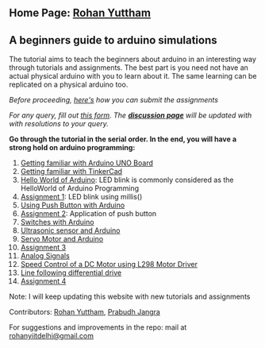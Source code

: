 
## Home Page: <a href="https://rohanyuttham.github.io/">Rohan Yuttham</a>  

A beginners guide to arduino simulations
---
The tutorial aims to teach the beginners about arduino in an interesting way through tutorials and assignments.
The best part is you need not have an actual physical arduino with you to learn about it.
The same learning can be replicated on a physical arduino too.

*Before proceeding, [here's](https://rohanyuttham.github.io/Learn-Arduino-via-simulations/04-Submitting-Assignments.html ) how you can submit the assignments*

*For any query, fill out [this form](https://docs.google.com/forms/d/e/1FAIpQLSfEeNwT1TOU11uW3B6xJWSpR3H-p6GsTZA7GbSdA5IsVOgl8g/viewform?usp=sf_link). The **[discussion page](https://rohanyuttham.github.io/Learn-Arduino-via-simulations/0-Discussion-Forum.html)** will be updated with with resolutions to your query.*

**Go through the tutorial in the serial order.
In the end, you will have a strong hold on arduino programming:**
1. [Getting familiar with Arduino UNO Board](https://rohanyuttham.github.io/Learn-Arduino-via-simulations/01-Getting-familiar-with-arduino-uno.html )
1. [Getting familiar with TinkerCad](https://rohanyuttham.github.io/Learn-Arduino-via-simulations/02-get-familiar-with-tinkercad.html)
1. [Hello World of Arduino](https://rohanyuttham.github.io/Learn-Arduino-via-simulations/03-helloworld-of-arduino.html): LED blink is commonly considered as the HelloWorld of Arduino Programming
1. [Assignment 1](https://rohanyuttham.github.io/Learn-Arduino-via-simulations/03-helloworld-of-arduino.html): LED blink using millis()
1. [Using Push Button with Arduino](https://rohanyuttham.github.io/Learn-Arduino-via-simulations/07-Push-Button-with-arduino.html)
1. [Assignment 2](https://rohanyuttham.github.io/Learn-Arduino-via-simulations/08-Assignment2.html): Application of push button
1. [Switches with Arduino](https://rohanyuttham.github.io/Learn-Arduino-via-simulations/071-Switches.html)
1. [Ultrasonic sensor and Arduino](https://rohanyuttham.github.io/Learn-Arduino-via-simulations/09-Ultrasonic-senor-with-arduino.html)
1. [Servo Motor and Arduino](https://rohanyuttham.github.io/Learn-Arduino-via-simulations/10-Servo-motor.html)
1. [Assignment 3](https://rohanyuttham.github.io/Learn-Arduino-via-simulations/11-Assignment3.html)
1. [Analog Signals](https://rohanyuttham.github.io/Learn-Arduino-via-simulations/12-Analog.html)
1. [Speed Control of a DC Motor using L298 Motor Driver](https://rohanyuttham.github.io/Learn-Arduino-via-simulations/13-Speed-Control-of-DC-Motor-L298.html)
1. [Line following differential drive](https://rohanyuttham.github.io/Learn-Arduino-via-simulations/14-Line-Following-Differential-drive.html)
1. [Assignment 4](https://rohanyuttham.github.io/Learn-Arduino-via-simulations/15-Assignment4.html)

Note: I will keep updating this website with new tutorials and assignments

Contributors: [Rohan Yuttham](https://www.linkedin.com/in/rohanyuttham/), [Prabudh Jangra](https://www.linkedin.com/in/prabudh-jangra-89308816a/)

For suggestions and improvements in the repo:
mail at [rohanyiitdelhi@gmail.com](mailto:rohanyiitdelhi@gmail.com)

